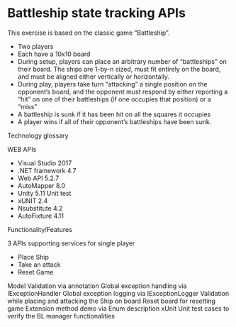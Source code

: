 # Battleship state tracking APIs

This exercise is based on the classic game “Battleship”.  
- Two players 
- Each have a 10x10 board  
- During setup, players can place an arbitrary number of “battleships” on their board. The ships are 1-by-n sized, must fit entirely on the board, and must be aligned either vertically or horizontally. 
- During play, players take turn “attacking” a single position on the opponent’s board, and the opponent must respond by either reporting a “hit” on one of their battleships (if one occupies that position) or a “miss”
- A battleship is sunk if it has been hit on all the squares it occupies 
- A player wins if all of their opponent’s battleships have been sunk.  
 
 
Technology glossary 

WEB APIs
- Visual Studio 2017
- .NET framework 4.7
- Web API 5.2.7
- AutoMapper 8.0
- Unity 5.11
Unit test 
- xUNIT 2.4
- Nsubstitute 4.2
- AutoFixture 4.11


Functionality/Features

3 APIs supporting services for single player 
- Place Ship
- Take an attack 
- Reset Game

Model Validation via annotation 
Global exception handling via IExceptionHandler
Global exception logging via IExceptionLogger
Validation while placing and attacking the Ship on board 
Reset board for resetting game
Extension method demo via Enum description 
xUnit Unit test cases to verify the BL manager functionalities
























